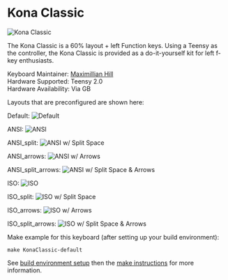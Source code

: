 Kona Classic
===

![Kona Classic](http://i.imgur.com/7twIpuB.jpg)


The Kona Classic is a 60% layout + left Function keys. Using a Teensy as the controller, the Kona Classic is provided as a do-it-yourself kit for left f-key enthusiasts.

Keyboard Maintainer: [Maximillian Hill](https://github.com/DangerousParts)  
Hardware Supported: Teensy 2.0  
Hardware Availability: Via GB

Layouts that are preconfigured are shown here:

Default:
![Default](https://github.com/DangerousParts/KonaClassic/QMKFirmware/layout_images/default.png)  

ANSI:
![ANSI](https://github.com/DangerousParts/KonaClassic/QMKFirmware/layout_images/ansi.png)  

ANSI_split:
![ANSI w/ Split Space](https://github.com/DangerousParts/KonaClassic/QMKFirmware/layout_images/ansi_split.png)  

ANSI_arrows:
![ANSI w/ Arrows](https://github.com/DangerousParts/KonaClassic/QMKFirmware/layout_images/ansi_arrows.png)  

ANSI_split_arrows:
![ANSI w/ Split Space & Arrows](https://github.com/DangerousParts/KonaClassic/QMKFirmware/layout_images/ansi_split_arrows.png)  

ISO:
![ISO](https://github.com/DangerousParts/KonaClassic/QMKFirmware/layout_images/iso.png)  

ISO_split:
![ISO w/ Split Space](https://github.com/DangerousParts/KonaClassic/QMKFirmware/layout_images/iso_split.png)  

ISO_arrows:
![ISO w/ Arrows](https://github.com/DangerousParts/KonaClassic/QMKFirmware/layout_images/iso_arrows.png)  

ISO_split_arrows:
![ISO w/ Split Space & Arrows](https://github.com/DangerousParts/KonaClassic/QMKFirmware/layout_images/iso_split_arrows.png)  


Make example for this keyboard (after setting up your build environment):

    make KonaClassic-default

See [build environment setup](https://docs.qmk.fm/build_environment_setup.html) then the [make instructions](https://docs.qmk.fm/make_instructions.html) for more information.